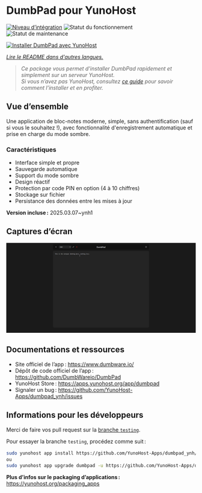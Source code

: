 <!--
Nota bene : ce README est automatiquement généré par <https://github.com/YunoHost/apps/tree/master/tools/readme_generator>
Il NE doit PAS être modifié à la main.
-->

# DumbPad pour YunoHost

[![Niveau d’intégration](https://apps.yunohost.org/badge/integration/dumbpad)](https://ci-apps.yunohost.org/ci/apps/dumbpad/)
![Statut du fonctionnement](https://apps.yunohost.org/badge/state/dumbpad)
![Statut de maintenance](https://apps.yunohost.org/badge/maintained/dumbpad)

[![Installer DumbPad avec YunoHost](https://install-app.yunohost.org/install-with-yunohost.svg)](https://install-app.yunohost.org/?app=dumbpad)

*[Lire le README dans d'autres langues.](./ALL_README.md)*

> *Ce package vous permet d’installer DumbPad rapidement et simplement sur un serveur YunoHost.*  
> *Si vous n’avez pas YunoHost, consultez [ce guide](https://yunohost.org/install) pour savoir comment l’installer et en profiter.*

## Vue d’ensemble

Une application de bloc-notes moderne, simple, sans authentification (sauf si vous le souhaitez !), avec fonctionnalité d'enregistrement automatique et prise en charge du mode sombre.

### Caractéristiques

- Interface simple et propre
- Sauvegarde automatique
- Support du mode sombre
- Design réactif
- Protection par code PIN en option (4 à 10 chiffres)
- Stockage sur fichier
- Persistance des données entre les mises à jour
    

**Version incluse :** 2025.03.07~ynh1

## Captures d’écran

![Capture d’écran de DumbPad](./doc/screenshots/screenshot.png)

## Documentations et ressources

- Site officiel de l’app : <https://www.dumbware.io/>
- Dépôt de code officiel de l’app : <https://github.com/DumbWareio/DumbPad>
- YunoHost Store : <https://apps.yunohost.org/app/dumbpad>
- Signaler un bug : <https://github.com/YunoHost-Apps/dumbpad_ynh/issues>

## Informations pour les développeurs

Merci de faire vos pull request sur la [branche `testing`](https://github.com/YunoHost-Apps/dumbpad_ynh/tree/testing).

Pour essayer la branche `testing`, procédez comme suit :

```bash
sudo yunohost app install https://github.com/YunoHost-Apps/dumbpad_ynh/tree/testing --debug
ou
sudo yunohost app upgrade dumbpad -u https://github.com/YunoHost-Apps/dumbpad_ynh/tree/testing --debug
```

**Plus d’infos sur le packaging d’applications :** <https://yunohost.org/packaging_apps>

